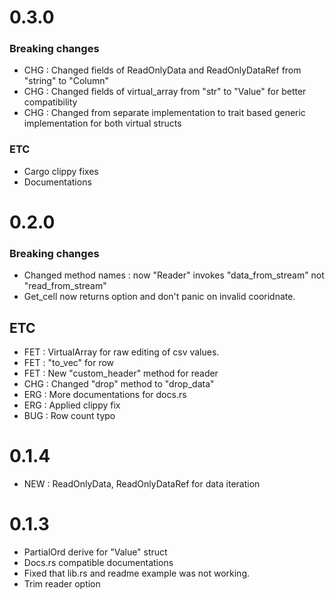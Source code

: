 # 0.3.0

### Breaking changes

- CHG : Changed fields of ReadOnlyData and ReadOnlyDataRef from "string" to "Column"
- CHG : Changed fields of virtual_array from "str" to "Value" for better compatibility
- CHG : Changed from separate implementation to trait based generic implementation for both virtual structs

### ETC

- Cargo clippy fixes
- Documentations

# 0.2.0

### Breaking changes

- Changed method names : now "Reader" invokes "data\_from\_stream" not "read\_from\_stream"
- Get\_cell now returns option and don't panic on invalid cooridnate.

## ETC

- FET : VirtualArray for raw editing of csv values.
- FET : "to\_vec" for row
- FET : New "custom\_header" method for reader
- CHG : Changed "drop" method to "drop\_data"
- ERG : More documentations for docs.rs
- ERG : Applied clippy fix
- BUG : Row count typo

# 0.1.4

- NEW : ReadOnlyData, ReadOnlyDataRef for data iteration

# 0.1.3

- PartialOrd derive for "Value" struct
- Docs.rs compatible documentations
- Fixed that lib.rs and readme example was not working.
- Trim reader option
